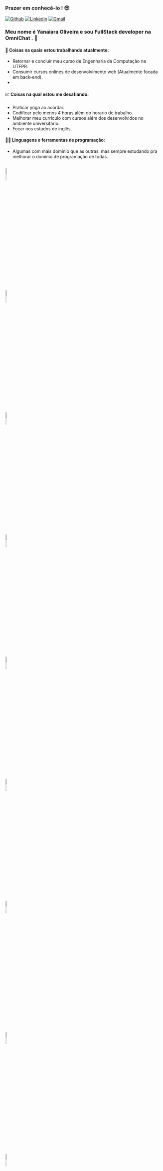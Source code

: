 ### Prazer em conhecê-lo ! 😎


[![Github](https://img.shields.io/badge/-Github-000?style=flat&logo=Github&logoColor=white)](https://github.com/Yanaiara)
[![Linkedin](https://img.shields.io/badge/-LinkedIn-blue?style=flat&logo=Linkedin&logoColor=white)](https://www.linkedin.com/in/yanaiara/)
[![Gmail](https://img.shields.io/badge/-Gmail-c14438?style=flat&logo=Gmail&logoColor=white)](mailto:yanaiara@alunos.utfpr.edu.br)


### Meu nome é Yanaiara Oliveira e sou FullStack developer na OmniChat . 🚀


#### 🌱 Coisas na quais estou trabalhando atualmente: 
- Retornar e concluir meu curso de Engenharia da Computação na UTFPR.  
- Consumir cursos onlines de desenvolvimento web (Atualmente focada em back-end).
- 

#### 📈 Coisas na qual estou me desafiando:
- Praticar yoga ao acordar.
- Codificar pelo menos 4 horas além do horario de trabalho. 
- Melhorar meu curriculo com cursos além dos desenvolvidos no ambiente universitario. 
- Focar nos estudos de inglês.

#### 👩‍💻 Linguagens e ferramentas de programação: 
 - Algumas com mais dominio que as outras, mas sempre estudando pra melhorar o dominio de programação de todas.
 
<code> <img width="10%" src="https://www.vectorlogo.zone/logos/javascript/javascript-horizontal.svg" ></code>
<code> <img width="10%" src="https://www.vectorlogo.zone/logos/w3_html5/w3_html5-ar21.svg"></code>
<code> <img width="10%" src="https://www.vectorlogo.zone/logos/sass-lang/sass-lang-ar21.svg"></code>
<code> <img width="10%" src="https://www.vectorlogo.zone/logos/python/python-ar21.svg"></code>
<code> <img width="10%" src="https://www.vectorlogo.zone/logos/nodejs/nodejs-ar21.svg"></code>
<code> <img width="10%" src="https://www.vectorlogo.zone/logos/reactjs/reactjs-ar21.svg"></code>
<code> <img width="10%" src="https://www.vectorlogo.zone/logos/angular/angular-ar21.svg"></code>

<code> <img width="10%" src="https://www.vectorlogo.zone/logos/git-scm/git-scm-ar21.svg"></code>
<code> <img width="10%" src="https://www.vectorlogo.zone/logos/gitlab/gitlab-ar21.svg"></code>
<code> <img width="10%" src="https://www.vectorlogo.zone/logos/github/github-ar21.svg"></code>
<code> <img width="10%" src="https://www.vectorlogo.zone/logos/mongodb/mongodb-ar21.svg"></code>
<code> <img width="10%" src="https://www.vectorlogo.zone/logos/npmjs/npmjs-ar21.svg"></code>

![GitHub stats]( https://github-readme-stats.vercel.app/api?username=Yanaiara&show_icons=true)
